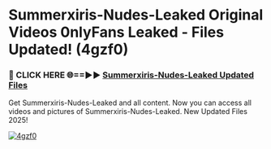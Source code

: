 # Summerxiris-Nudes-Leaked Original Videos 0nlyFans Leaked - Files Updated! (4gzf0)

<h3>🔴 CLICK HERE 🌐==►► <a href="https://tinyurl.com/yrmya6cz" rel="nofollow">Summerxiris-Nudes-Leaked Updated Files</a></h3>

Get Summerxiris-Nudes-Leaked and all content. Now you can access all videos and pictures of Summerxiris-Nudes-Leaked. New Updated Files 2025!

[![4gzf0](https://i.imgur.com/FMdXYCs.gif)](https://tinyurl.com/yrmya6cz)
